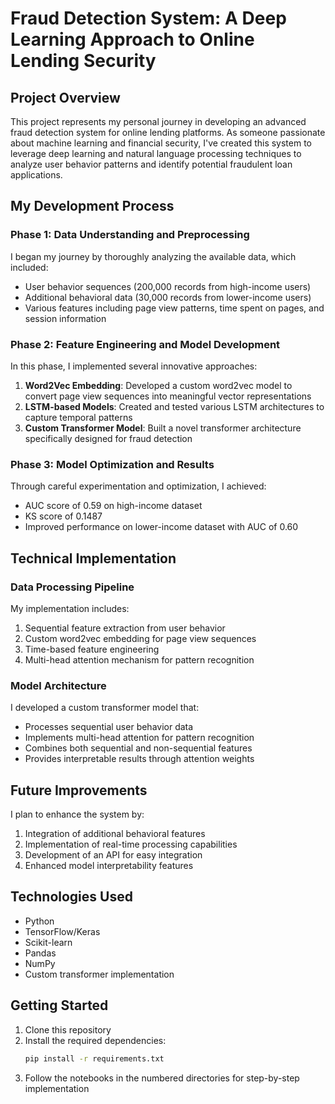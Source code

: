 # Fraud Detection System: A Deep Learning Approach to Online Lending Security

## Project Overview
This project represents my personal journey in developing an advanced fraud detection system for online lending platforms. As someone passionate about machine learning and financial security, I've created this system to leverage deep learning and natural language processing techniques to analyze user behavior patterns and identify potential fraudulent loan applications.

## My Development Process

### Phase 1: Data Understanding and Preprocessing
I began my journey by thoroughly analyzing the available data, which included:
- User behavior sequences (200,000 records from high-income users)
- Additional behavioral data (30,000 records from lower-income users)
- Various features including page view patterns, time spent on pages, and session information

### Phase 2: Feature Engineering and Model Development
In this phase, I implemented several innovative approaches:
1. **Word2Vec Embedding**: Developed a custom word2vec model to convert page view sequences into meaningful vector representations
2. **LSTM-based Models**: Created and tested various LSTM architectures to capture temporal patterns
3. **Custom Transformer Model**: Built a novel transformer architecture specifically designed for fraud detection

### Phase 3: Model Optimization and Results
Through careful experimentation and optimization, I achieved:
- AUC score of 0.59 on high-income dataset
- KS score of 0.1487
- Improved performance on lower-income dataset with AUC of 0.60

## Technical Implementation

### Data Processing Pipeline
My implementation includes:
1. Sequential feature extraction from user behavior
2. Custom word2vec embedding for page view sequences
3. Time-based feature engineering
4. Multi-head attention mechanism for pattern recognition

### Model Architecture
I developed a custom transformer model that:
- Processes sequential user behavior data
- Implements multi-head attention for pattern recognition
- Combines both sequential and non-sequential features
- Provides interpretable results through attention weights

## Future Improvements
I plan to enhance the system by:
1. Integration of additional behavioral features
2. Implementation of real-time processing capabilities
3. Development of an API for easy integration
4. Enhanced model interpretability features

## Technologies Used
- Python
- TensorFlow/Keras
- Scikit-learn
- Pandas
- NumPy
- Custom transformer implementation

## Getting Started
1. Clone this repository
2. Install the required dependencies:
   ```bash
   pip install -r requirements.txt
   ```
3. Follow the notebooks in the numbered directories for step-by-step implementation


